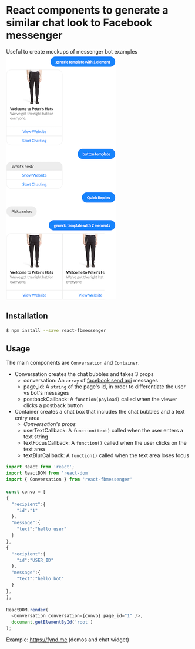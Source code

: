 # React components to generate a similar chat look to Facebook messenger
Useful to create mockups of messenger bot examples  
![Screenshot](/demo.png?raw=true "Screenshot")

## Installation
````bash 
$ npm install --save react-fbmessenger
````

## Usage
The main components are `Conversation` and `Container`. 
- Conversation creates the chat bubbles and takes 3 props 
  - conversation: An `array` of [facebook send api](https://developers.facebook.com/docs/messenger-platform/send-api-reference) messages
  - page_id: A `string` of the page's id, in order to differentiate the user vs bot's messages
  - postbackCallback: A `function(payload)` called when the viewer clicks a postback button
- Container creates a chat box that includes the chat bubbles and a text entry area
  - *Conversation's props*
  - userTextCallback: A `function(text)` called when the user enters a text string
  - textFocusCallback: A `function()` called when the user clicks on the text area
  - textBlurCallback: A `function()` called when the text area loses focus
 
````javascript
import React from 'react';
import ReactDOM from 'react-dom'
import { Conversation } from 'react-fbmessenger'

const convo = [
{
  "recipient":{
    "id":"1"
  },
  "message":{
    "text":"hello user"
  }
},
{
  "recipient":{
    "id":"USER_ID"
  },
  "message":{
    "text":"hello bot"
  }
},
];

ReactDOM.render(
  <Conversation conversation={convo} page_id="1" />, 
  document.getElementById('root')
);

````
Example: https://fynd.me (demos and chat widget)
